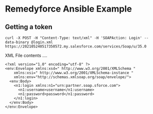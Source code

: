 Remedyforce Ansible Example
=========

Getting a token
------------

```
curl -X POST -H "Content-Type: text/xml" -H 'SOAPAction: Login' --data-binary @login.xml https://202105240517350572.my.salesforce.com/services/Soap/u/35.0
```

XML File contents ....

```
<?xml version="1.0" encoding="utf-8" ?>
<env:Envelope xmlns:xsd=" http://www.w3.org/2001/XMLSchema "
    xmlns:xsi=" http://www.w3.org/2001/XMLSchema-instance "
    xmlns:env="http://schemas.xmlsoap.org/soap/envelope/">
  <env:Body>
    <n1:login xmlns:n1="urn:partner.soap.sforce.com">
      <n1:username>username</n1:username>
      <n1:password>password</n1:password>
    </n1:login>
  </env:Body>
</env:Envelope>
```

